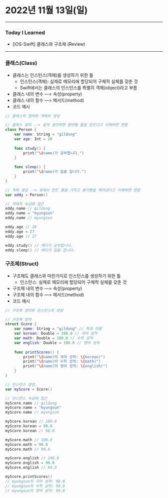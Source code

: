 # 2022년 11월 13일(일)

----

### Today I Learned 

- [iOS-Swift] 클래스와 구조체 (Review)

---

### 클래스(Class)

- 클래스는 인스턴스(객체)를 생성하기 위한 틀
  - 인스턴스(객체): 실제로 메모리에 할당되어 구체적 실체를 갖춘 것
  - Swift에서는 클래스의 인스턴스를 특별히 객체(object)라고 부름
- 클래스 내의 변수 —> 속성(property)
- 클래스 내의 함수 —> 메서드(method)
- 코드 예시

```swift
// 클래스의 정의와 객체의 생성

// 클래스 정의 --> 쉽게 생각하면 붕어빵 틀을 만든다고 이해하면 편함
class Person {
    var name: String = "gildong"
    var age: Int = 20 
  
    func study() {
        print("\(name)가 공부합니다.")
    }
  
    func sleep() {
        print("\(name)가 잠을 잡니다.")
    }
}

// 객체 생성 --> 위에서 만든 틀을 가지고 붕어빵을 찍어낸다고 이해하면 편함 
var eddy = Person()

// 객체의 속성에 접근 
eddy.name // gildong
eddy.name = "myungsun"
eddy.name // myungsun

eddy.age // 20 
eddy.age = 27
eddy.age // 27 

eddy.study() // 에디가 공부합니다.
eddy.sleep() // 에디가 잠을 잡니다.
```

### 구조체(Struct)

- 구조체도 클래스와 마찬가지로 인스턴스를 생성하기 위한 틀
  - 인스턴스: 실제로 메모리에 할당되어 구체적 실체를 갖춘 것
- 구조체 내의 변수 —> 속성(property)
- 구조체 내의 함수 —> 메서드(method)
- 코드 예시

```swift
// 구조체 정의와 인스턴스의 생성 

// 구조체 정의 
struct Score {
    var name: String = "gildong" // 학생 이름 
    var korean: Double = 100.0 // 국어 성적
    var math: Double = 100.0 // 수학 성적 
    var english: Double = 100.0 // 영어 성적 
  
    func printScores() {
        print("\(name)의 국어 성적: \(korean)")
        print("\(name)의 수학 성적: \(math)")
        print("\(name)의 영어 성적: \(english)")
    }
}

// 인스턴스 생성 
var myScore = Score()

// 인스턴스 속성에 접근 
myScore.name // gildong
myScore.name = "myungsun"
myScore.name // myungsun

myScore.korean // 100.0
myScore.korean = 98.0 
myScore.korean // 98.0

myScore.math // 100.0
myScore.math = 90.0 
myScore.math // 90.0

myScore.english // 100.0 
myScore.english = 99.0 
myScore.english // 99.0 

myScore.printScores() 
// myungsun의 국어 성적: 98.0
// myungsun의 수학 성적: 90.0
// myungsun의 영어 성적: 99.0
```